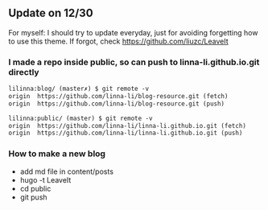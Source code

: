 ## Update on 12/30
For myself: I should try to update everyday, just for avoiding forgetting how to use this theme. If forgot, check https://github.com/liuzc/LeaveIt

### I made a repo inside public, so can push to linna-li.github.io.git directly

```md
lilinna:blog/ (master✗) $ git remote -v                                                                                                                                                [13:24:56]
origin	https://github.com/linna-li/blog-resource.git (fetch)
origin	https://github.com/linna-li/blog-resource.git (push)

lilinna:public/ (master) $ git remote -v                                                                                                                                               [13:25:17]
origin	https://github.com/linna-li/linna-li.github.io.git (fetch)
origin	https://github.com/linna-li/linna-li.github.io.git (push)

```

### How to make a new blog

* add md file in content/posts
* hugo -t LeaveIt
* cd public
* git push
  
